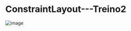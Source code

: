 # ConstraintLayout---Treino2

![image](https://github.com/user-attachments/assets/30a0ff84-5682-4838-93f9-8339463e99b3)
